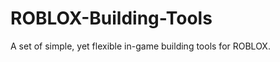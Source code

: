 ROBLOX-Building-Tools
=====================

A set of simple, yet flexible in-game building tools for ROBLOX.
